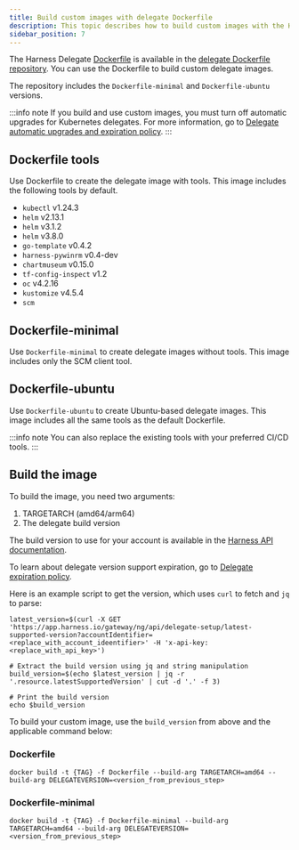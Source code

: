 ```yaml
---
title: Build custom images with delegate Dockerfile
description: This topic describes how to build custom images with the Harness Delegate Dockerfile.
sidebar_position: 7
---
```


The Harness Delegate [Dockerfile](https://docs.docker.com/engine/reference/builder/) is available in the [delegate Dockerfile repository](https://github.com/harness/delegate-dockerfile). You can use the Dockerfile to build custom delegate images.

The repository includes the `Dockerfile-minimal` and `Dockerfile-ubuntu` versions. 

:::info note
If you build and use custom images, you must turn off automatic upgrades for Kubernetes delegates. For more information, go to [Delegate automatic upgrades and expiration policy](https://developer.harness.io/docs/platform/Delegates/install-delegates/delegate-upgrades-and-expiration).
:::

## Dockerfile tools

Use Dockerfile to create the delegate image with tools. This image includes the following tools by default.

* `kubectl` v1.24.3
* `helm` v2.13.1
* `helm` v3.1.2
* `helm` v3.8.0
* `go-template` v0.4.2
* `harness-pywinrm` v0.4-dev
* `chartmuseum` v0.15.0
* `tf-config-inspect` v1.2
* `oc` v4.2.16
* `kustomize` v4.5.4
* `scm`

## Dockerfile-minimal

Use `Dockerfile-minimal` to create delegate images without tools. This image includes only the SCM client tool.

## Dockerfile-ubuntu
Use `Dockerfile-ubuntu` to create Ubuntu-based delegate images. This image includes all the same tools as the default Dockerfile.

:::info note
You can also replace the existing tools with your preferred CI/CD tools.
:::

## Build the image
To build the image, you need two arguments:

1. TARGETARCH (amd64/arm64)
2. The delegate build version

The build version to use for your account is available in the [Harness API documentation](https://apidocs.harness.io/tag/Delegate-Setup-Resource/#operation/publishedDelegateVersion).

To learn about delegate version support expiration, go to [Delegate expiration policy](https://developer.harness.io/docs/platform/Delegates/install-delegates/delegate-upgrades-and-expiration#delegate-expiration-policy).

Here is an example script to get the version, which uses `curl` to fetch and `jq` to parse:

```
latest_version=$(curl -X GET 'https://app.harness.io/gateway/ng/api/delegate-setup/latest-supported-version?accountIdentifier=<replace_with_account_ideentifier>' -H 'x-api-key: <replace_with_api_key>')

# Extract the build version using jq and string manipulation
build_version=$(echo $latest_version | jq -r '.resource.latestSupportedVersion' | cut -d '.' -f 3)

# Print the build version
echo $build_version
```

To build your custom image, use the `build_version` from above and the applicable command below:

### Dockerfile

```
docker build -t {TAG} -f Dockerfile --build-arg TARGETARCH=amd64 --build-arg DELEGATEVERSION=<version_from_previous_step>
```

### Dockerfile-minimal

```
docker build -t {TAG} -f Dockerfile-minimal --build-arg TARGETARCH=amd64 --build-arg DELEGATEVERSION=<version_from_previous_step>
```
